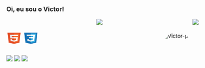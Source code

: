 ### Oi, eu sou o Victor! 

<div align="center">
  <img  height="180em" src="https://github-readme-stats.vercel.app/api?username=victorpaliari&show_icons=true&theme=great-gatsby&include_all_commits=true&count_private=true"/>
  <img align="right" height="180em" src="https://github-readme-stats.vercel.app/api/top-langs/?username=victorpaliari&layout=compact&langs_count=16&theme=great-gatsby"/>
</div>

<div style="display: inline_block"><br>
  <img align="center" alt="Victor-HTML" height="30" width="40" src="https://raw.githubusercontent.com/devicons/devicon/master/icons/html5/html5-original.svg">
  <img align="center" alt="Victor-CSS" height="30" width="40" src="https://raw.githubusercontent.com/devicons/devicon/master/icons/css3/css3-original.svg">
  <img align="right" alt="Victor-pic" height="150" style="border-radius:50px;" src="https://cdn.discordapp.com/attachments/714922342848921684/1046081133403717722/788DB4C0-37C1-47CF-AD62-31510A6EE278.png">
</div>

##

<div> 
 <a href="https://https://discord.gg/VQU3Am3u" target="_blank"><img src="https://img.shields.io/badge/Discord-7289DA?style=for-the-badge&logo=discord&logoColor=white" target="_blank"></a> 
  <a href = "mailto:victorrpaliari@gmail.com"><img src="https://img.shields.io/badge/-Gmail-%23333?style=for-the-badge&logo=gmail&logoColor=white" target="_blank"></a>
  <a href="https://www.linkedin.com/in/victorpaliari/" target="_blank"><img src="https://img.shields.io/badge/-LinkedIn-%230077B5?style=for-the-badge&logo=linkedin&logoColor=white" target="_blank"></a> 
 
